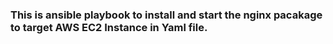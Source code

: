 ### This is ansible playbook to install and start the nginx pacakage to target AWS EC2 Instance in Yaml file.
